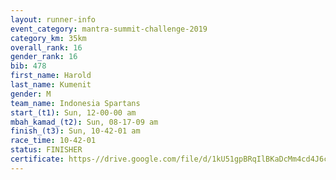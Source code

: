 ```yaml
---
layout: runner-info 
event_category: mantra-summit-challenge-2019 
category_km: 35km 
overall_rank: 16
gender_rank: 16
bib: 478
first_name: Harold
last_name: Kumenit
gender: M
team_name: Indonesia Spartans
start_(t1): Sun, 12-00-00 am
mbah_kamad_(t2): Sun, 08-17-09 am
finish_(t3): Sun, 10-42-01 am
race_time: 10-42-01
status: FINISHER
certificate: https-//drive.google.com/file/d/1kU51gpBRqIlBKaDcMm4cd4J6cQAEh9N6/view?usp=sharing
---
```

